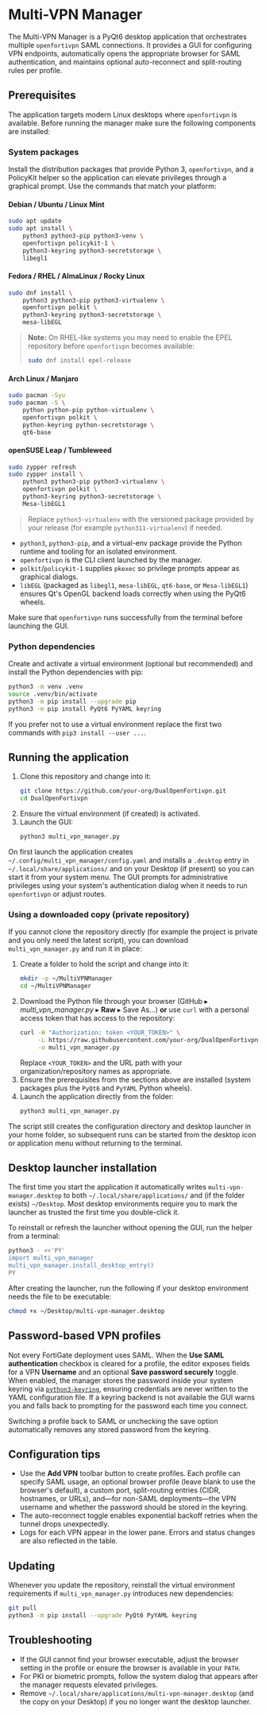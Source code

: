 # Multi-VPN Manager

The Multi-VPN Manager is a PyQt6 desktop application that orchestrates multiple
`openfortivpn` SAML connections. It provides a GUI for configuring VPN
endpoints, automatically opens the appropriate browser for SAML authentication,
and maintains optional auto-reconnect and split-routing rules per profile.

## Prerequisites

The application targets modern Linux desktops where `openfortivpn` is
available. Before running the manager make sure the following components are
installed:

### System packages

Install the distribution packages that provide Python 3, `openfortivpn`, and a
PolicyKit helper so the application can elevate privileges through a graphical
prompt. Use the commands that match your platform:

#### Debian / Ubuntu / Linux Mint

```bash
sudo apt update
sudo apt install \
    python3 python3-pip python3-venv \
    openfortivpn policykit-1 \
    python3-keyring python3-secretstorage \
    libegl1
```

#### Fedora / RHEL / AlmaLinux / Rocky Linux

```bash
sudo dnf install \
    python3 python3-pip python3-virtualenv \
    openfortivpn polkit \
    python3-keyring python3-secretstorage \
    mesa-libEGL
```

> **Note:** On RHEL-like systems you may need to enable the EPEL repository
> before `openfortivpn` becomes available:
> ```bash
> sudo dnf install epel-release
> ```

#### Arch Linux / Manjaro

```bash
sudo pacman -Syu
sudo pacman -S \
    python python-pip python-virtualenv \
    openfortivpn polkit \
    python-keyring python-secretstorage \
    qt6-base
```

#### openSUSE Leap / Tumbleweed

```bash
sudo zypper refresh
sudo zypper install \
    python3 python3-pip python3-virtualenv \
    openfortivpn polkit \
    python3-keyring python3-secretstorage \
    Mesa-libEGL1
```

> Replace `python3-virtualenv` with the versioned package provided by your
> release (for example `python311-virtualenv`) if needed.

* `python3`, `python3-pip`, and a virtual-env package provide the Python
  runtime and tooling for an isolated environment.
* `openfortivpn` is the CLI client launched by the manager.
* `polkit`/`policykit-1` supplies `pkexec` so privilege prompts appear as
  graphical dialogs.
* `libEGL` (packaged as `libegl1`, `mesa-libEGL`, `qt6-base`, or
  `Mesa-libEGL1`) ensures Qt's OpenGL backend loads correctly when using the
  PyQt6 wheels.

Make sure that `openfortivpn` runs successfully from the terminal before
launching the GUI.

### Python dependencies

Create and activate a virtual environment (optional but recommended) and
install the Python dependencies with pip:

```bash
python3 -m venv .venv
source .venv/bin/activate
python3 -m pip install --upgrade pip
python3 -m pip install PyQt6 PyYAML keyring
```

If you prefer not to use a virtual environment replace the first two commands
with `pip3 install --user ...`.

## Running the application

1. Clone this repository and change into it:
   ```bash
   git clone https://github.com/your-org/DualOpenFortivpn.git
   cd DualOpenFortivpn
   ```
2. Ensure the virtual environment (if created) is activated.
3. Launch the GUI:
   ```bash
   python3 multi_vpn_manager.py
   ```

On first launch the application creates `~/.config/multi_vpn_manager/config.yaml`
and installs a `.desktop` entry in `~/.local/share/applications/` and on your
Desktop (if present) so you can start it from your system menu. The GUI prompts
for administrative privileges using your system's authentication dialog when it
needs to run `openfortivpn` or adjust routes.

### Using a downloaded copy (private repository)

If you cannot clone the repository directly (for example the project is private
and you only need the latest script), you can download `multi_vpn_manager.py`
and run it in place:

1. Create a folder to hold the script and change into it:
   ```bash
   mkdir -p ~/MultiVPNManager
   cd ~/MultiVPNManager
   ```
2. Download the Python file through your browser (GitHub ▸ *multi_vpn_manager.py*
   ▸ **Raw** ▸ Save As…) **or** use `curl` with a personal access token that has
   access to the repository:
   ```bash
   curl -H "Authorization: token <YOUR_TOKEN>" \
        -L https://raw.githubusercontent.com/your-org/DualOpenFortivpn/main/multi_vpn_manager.py \
        -o multi_vpn_manager.py
   ```
   Replace `<YOUR_TOKEN>` and the URL path with your organization/repository
   names as appropriate.
3. Ensure the prerequisites from the sections above are installed (system
   packages plus the `PyQt6` and `PyYAML` Python wheels).
4. Launch the application directly from the folder:
   ```bash
   python3 multi_vpn_manager.py
   ```

The script still creates the configuration directory and desktop launcher in
your home folder, so subsequent runs can be started from the desktop icon or
application menu without returning to the terminal.

## Desktop launcher installation

The first time you start the application it automatically writes
`multi-vpn-manager.desktop` to both `~/.local/share/applications/` and (if the
folder exists) `~/Desktop`. Most desktop environments require you to mark the
launcher as trusted the first time you double-click it.

To reinstall or refresh the launcher without opening the GUI, run the helper
from a terminal:

```bash
python3 - <<'PY'
import multi_vpn_manager
multi_vpn_manager.install_desktop_entry()
PY
```

After creating the launcher, run the following if your desktop environment
needs the file to be executable:

```bash
chmod +x ~/Desktop/multi-vpn-manager.desktop
```

## Password-based VPN profiles

Not every FortiGate deployment uses SAML. When the **Use SAML authentication**
checkbox is cleared for a profile, the editor exposes fields for a VPN
**Username** and an optional **Save password securely** toggle. When enabled,
the manager stores the password inside your system keyring via
[`python3-keyring`](https://pypi.org/project/keyring/), ensuring credentials are
never written to the YAML configuration file. If a keyring backend is not
available the GUI warns you and falls back to prompting for the password each
time you connect.

Switching a profile back to SAML or unchecking the save option automatically
removes any stored password from the keyring.

## Configuration tips

* Use the **Add VPN** toolbar button to create profiles. Each profile can
  specify SAML usage, an optional browser profile (leave blank to use the
  browser's default), a custom port, split-routing entries (CIDR, hostnames, or
  URLs), and—for non-SAML deployments—the VPN username and whether the password
  should be stored in the keyring.
* The auto-reconnect toggle enables exponential backoff retries when the tunnel
  drops unexpectedly.
* Logs for each VPN appear in the lower pane. Errors and status changes are also
  reflected in the table.

## Updating

Whenever you update the repository, reinstall the virtual environment
requirements if `multi_vpn_manager.py` introduces new dependencies:

```bash
git pull
python3 -m pip install --upgrade PyQt6 PyYAML keyring
```

## Troubleshooting

* If the GUI cannot find your browser executable, adjust the browser setting in
  the profile or ensure the browser is available in your `PATH`.
* For PKI or biometric prompts, follow the system dialog that appears after the
  manager requests elevated privileges.
* Remove `~/.local/share/applications/multi-vpn-manager.desktop` (and the copy on
  your Desktop) if you no longer want the desktop launcher.
